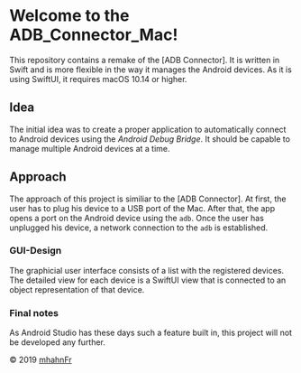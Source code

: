 # Welcome to the ADB_Connector_Mac!
This repository contains a remake of the [ADB Connector]. It is written in
Swift and is more flexible in the way it manages the Android devices. As it is
using SwiftUI, it requires macOS 10.14 or higher.

## Idea
The initial idea was to create a proper application to automatically connect to
Android devices using the *Android Debug Bridge*. It should be capable to
manage multiple Android devices at a time.

## Approach
The approach of this project is similiar to the [ADB Connector]. At first, the
user has to plug his device to a USB port of the Mac. After that, the app opens
a port on the Android device using the ``adb``. Once the user has unplugged his
device, a network connection to the ``adb`` is established.

### GUI-Design
The graphicial user interface consists of a list with the registered devices.
The detailed view for each device is a SwiftUI view that is connected to an
object representation of that device.

### Final notes
As Android Studio has these days such a feature built in, this project will not
be developed any further.

© 2019 [mhahnFr](https://www.github.com/mhahnFr)
